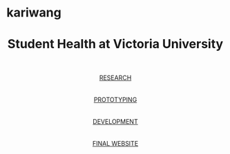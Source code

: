 # kariwang

<!DOCTYPE html>
<html lang="en">
<head>
<meta charset="utf-8">
<meta name="description" content="A page for documentation of MDDN402 Individual Project">

<link rel="stylesheet" href="css/style.css">
</head>
<body>
    <div class="homesquare">
      <center><h1>Student Health at Victoria University</h1></center><br><br>
      <center><a href="research.html" title="link to research">RESEARCH</a></center><br><br>
	  <center><a href="prototyping.html" title="link to prototyping">PROTOTYPING</a></center><br><br>
	  <center><a href="development.html" title="link to development">DEVELOPMENT</a></center><br><br>
	  <center><a href="finalweb.html" title="link to finalwebsite">FINAL WEBSITE</a></center><br><br>
	</div>
</body>
</html>
